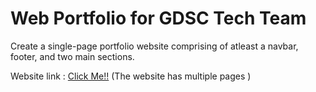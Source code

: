 # Web Portfolio for GDSC Tech Team 

Create a single-page portfolio website comprising of atleast a navbar, footer, and two
main sections.


Website link :
<a href="https://ashish-portfolio-emc.pages.dev" target="blank">Click Me!!</a>
(The website has multiple pages )
